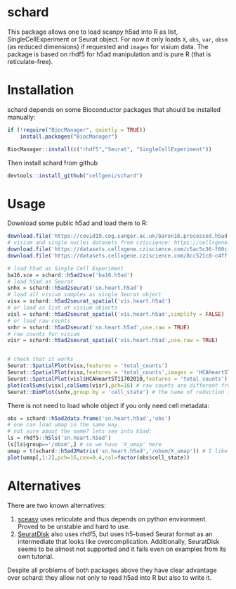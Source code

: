 # schard
This package allows one to load scanpy h5ad into R as list, SingleCellExperiment or Seurat object. For now it only loads `X`, `obs`, `var`, `obsm` (as reduced dimensions) if requested and `images` for visium data. 
The package is based on rhdf5 for h5ad manipulation and is pure R (that is reticulate-free).

# Installation
schard depends on some Bioconductor packages that should be installed manually:
```R
if (!require("BiocManager", quietly = TRUE))
    install.packages("BiocManager")

BiocManager::install(c("rhdf5","Seurat", "SingleCellExperiment"))
```

Then install schard from github
```R
devtools::install_github("cellgeni/schard")
```

# Usage
Download some public h5ad and load them to R:
```R
download.file('https://covid19.cog.sanger.ac.uk/baron16.processed.h5ad','ba16.h5ad') # old data from 2016
# visium and single nuclei datasets from cziscience: https://cellxgene.cziscience.com/collections/3116d060-0a8e-4767-99bb-e866badea1ed
download.file('https://datasets.cellxgene.cziscience.com/c5ac5c36-f60c-4680-8018-2d6cb65c0a37.h5ad','vis.heart.h5ad')
download.file('https://datasets.cellxgene.cziscience.com/8cc521c8-c4ff-4cba-a07b-cae67a9dcba9.h5ad','sn.heart.h5ad')

# load h5ad as Single Cell Experiment
ba16.sce = schard::h5ad2sce('ba16.h5ad')
# load h5ad as Seurat
snhx = schard::h5ad2seurat('sn.heart.h5ad')
# load all visium samples as single Seurat object
visx = schard::h5ad2seurat_spatial('vis.heart.h5ad')
# or load as list of visium objects
visl = schard::h5ad2seurat_spatial('vis.heart.h5ad',simplify = FALSE)
# or load raw counts
snhr = schard::h5ad2seurat('sn.heart.h5ad',use.raw = TRUE)
# raw counts for visium
visr = schard::h5ad2seurat_spatial('vis.heart.h5ad',use.raw = TRUE)


# check that it works
Seurat::SpatialPlot(visx,features = 'total_counts')
Seurat::SpatialPlot(visx,features = 'total_counts',images = 'HCAHeartST11702009')
Seurat::SpatialPlot(visl$HCAHeartST11702010,features = 'total_counts')
plot(colSums(visx),colSums(visr),pch=16) # raw counts are different from normolized ones
Seurat::DimPlot(snhx,group.by = 'cell_state') # the name of reduction is 'Xumap_' (autotranslated from scanpy to Seurat), somehow DimPlot manages to find it, but probably safier to specify it manually with reduction = 'Xumap_'
```

There is not need to load whole object if you only need cell metadata:
```R
obs = schard::h5ad2data.frame('sn.heart.h5ad','obs')
# one can load umap in the same way.
# not sure about the name? lets see into h5ad:
ls = rhdf5::h5ls('sn.heart.h5ad')
ls[ls$group=='/obsm',] # so we have 'X_umap' here
umap = t(schard::h5ad2Matrix('sn.heart.h5ad','/obsm/X_umap')) # I like it more transposed
plot(umap[,1:2],pch=16,cex=0.4,col=factor(obs$cell_state))
```

# Alternatives
There are two known alternatives:
1. [sceasy](https://github.com/cellgeni/sceasy) uses reticulate and thus depends on python environment. Proved to be unstable and hard to use.
2. [SeuratDisk](https://github.com/mojaveazure/seurat-disk) also uses rhdf5, but uses h5-based Seurat format as an intermediate that looks like overcomplication. Additionally,  SeuratDisk seems to be almost not supported and it fails even on examples from its own tutorial.

Despite all problems of both packages above they have clear advantage over schard: they allow not only to read h5ad into R but also to write it.
